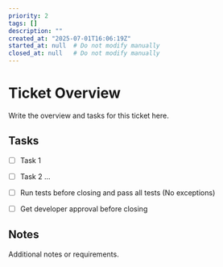 ```yaml
---
priority: 2
tags: []
description: ""
created_at: "2025-07-01T16:06:19Z"
started_at: null  # Do not modify manually
closed_at: null   # Do not modify manually
---
```


# Ticket Overview

Write the overview and tasks for this ticket here.


## Tasks

- [ ] Task 1
- [ ] Task 2
...
- [ ] Run tests before closing and pass all tests (No exceptions)
- [ ] Get developer approval before closing


## Notes

Additional notes or requirements.
